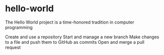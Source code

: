 # hello-world
The Hello World project is a time-honored tradition in computer programming

Create and use a repository
Start and manage a new branch
Make changes to a file and push them to GitHub as commits
Open and merge a pull request
